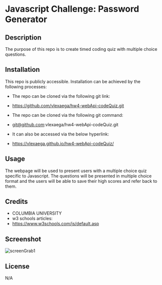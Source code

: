 
# Javascript Challenge: Password Generator

## Description

The purpose of this repo is to create timed coding quiz with multiple choice questions.  
## Installation

This repo is publicly accessible.  Installation can be achieved by the following processes:

* The repo can be cloned via the following git link:
* https://github.com/vlexaega/hw4-webApi-codeQuiz.git 

* The repo can be cloned via the following git command:
* git@github.com:vlexaega/hw4-webApi-codeQuiz.git

* It can also be accessed via the below hyperlink:
* https://vlexaega.github.io/hw4-webApi-codeQuiz/

## Usage
The webpage will be used to present users with a multiple choice quiz specific to Javascript.  The questions will be presented in multiple choice format and the users will be able to save their high scores and refer back to them. 
## Credits

* COLUMBIA UNIVERSITY 
* w3 schools articles:
* https://www.w3schools.com/js/default.asp 


## Screenshot
![screenGrab1](https://github.com/vlexaega/hw3-javascript-passwordGenerator/assets/132007323/f16a1ff8-5202-45a5-b104-f129da626878)

## License
N/A